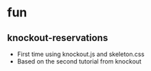 fun
===

knockout-reservations
--

- First time using knockout.js and skeleton.css
- Based on the second tutorial from knockout